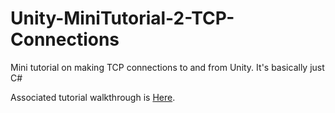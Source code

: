 # Unity-MiniTutorial-2-TCP-Connections
Mini tutorial on making TCP connections to and from Unity. It's basically just C#

Associated tutorial walkthrough is [Here](https://trashbros.wordpress.com/?p=32).